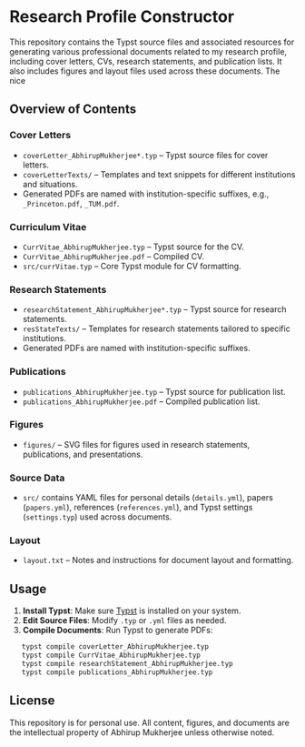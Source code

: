 # Research Profile Constructor

This repository contains the Typst source files and associated resources for generating various professional documents related to my research profile, including cover letters, CVs, research statements, and publication lists. It also includes figures and layout files used across these documents. The nice 

## Overview of Contents

### Cover Letters
- `coverLetter_AbhirupMukherjee*.typ` – Typst source files for cover letters.
- `coverLetterTexts/` – Templates and text snippets for different institutions and situations.
- Generated PDFs are named with institution-specific suffixes, e.g., `_Princeton.pdf`, `_TUM.pdf`.

### Curriculum Vitae
- `CurrVitae_AbhirupMukherjee.typ` – Typst source for the CV.
- `CurrVitae_AbhirupMukherjee.pdf` – Compiled CV.
- `src/currVitae.typ` – Core Typst module for CV formatting.

### Research Statements
- `researchStatement_AbhirupMukherjee*.typ` – Typst source for research statements.
- `resStateTexts/` – Templates for research statements tailored to specific institutions.
- Generated PDFs are named with institution-specific suffixes.

### Publications
- `publications_AbhirupMukherjee.typ` – Typst source for publication list.
- `publications_AbhirupMukherjee.pdf` – Compiled publication list.

### Figures
- `figures/` – SVG files for figures used in research statements, publications, and presentations.

### Source Data
- `src/` contains YAML files for personal details (`details.yml`), papers (`papers.yml`), references (`references.yml`), and Typst settings (`settings.typ`) used across documents.

### Layout
- `layout.txt` – Notes and instructions for document layout and formatting.

## Usage

1. **Install Typst**: Make sure [Typst](https://typst.app) is installed on your system.
2. **Edit Source Files**: Modify `.typ` or `.yml` files as needed.
3. **Compile Documents**: Run Typst to generate PDFs:
```bash
   typst compile coverLetter_AbhirupMukherjee.typ
   typst compile CurrVitae_AbhirupMukherjee.typ
   typst compile researchStatement_AbhirupMukherjee.typ
   typst compile publications_AbhirupMukherjee.typ
```


## License
This repository is for personal use. All content, figures, and documents are the intellectual property of Abhirup Mukherjee unless otherwise noted.
